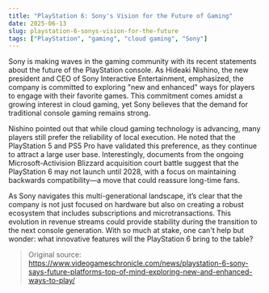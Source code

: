 ```yaml
---
title: "PlayStation 6: Sony's Vision for the Future of Gaming"
date: 2025-06-13
slug: playstation-6-sonys-vision-for-the-future
tags: ["PlayStation", "gaming", "cloud gaming", "Sony"]
---
```


Sony is making waves in the gaming community with its recent statements about the future of the PlayStation console. As Hideaki Nishino, the new president and CEO of Sony Interactive Entertainment, emphasized, the company is committed to exploring "new and enhanced" ways for players to engage with their favorite games. This commitment comes amidst a growing interest in cloud gaming, yet Sony believes that the demand for traditional console gaming remains strong.

Nishino pointed out that while cloud gaming technology is advancing, many players still prefer the reliability of local execution. He noted that the PlayStation 5 and PS5 Pro have validated this preference, as they continue to attract a large user base. Interestingly, documents from the ongoing Microsoft-Activision Blizzard acquisition court battle suggest that the PlayStation 6 may not launch until 2028, with a focus on maintaining backwards compatibility—a move that could reassure long-time fans.

As Sony navigates this multi-generational landscape, it’s clear that the company is not just focused on hardware but also on creating a robust ecosystem that includes subscriptions and microtransactions. This evolution in revenue streams could provide stability during the transition to the next console generation. With so much at stake, one can't help but wonder: what innovative features will the PlayStation 6 bring to the table?

> Original source: https://www.videogameschronicle.com/news/playstation-6-sony-says-future-platforms-top-of-mind-exploring-new-and-enhanced-ways-to-play/